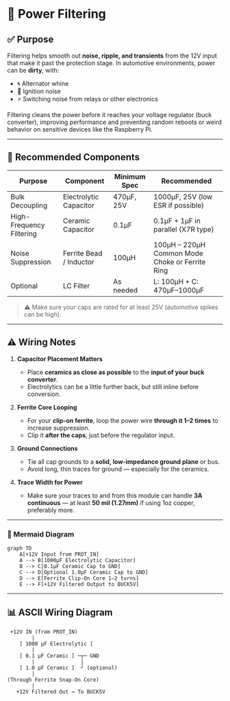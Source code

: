 # 🔧 Power Filtering

## ✅ Purpose

Filtering helps smooth out **noise, ripple, and transients** from the 12V input that make it past the protection stage. In automotive environments, power can be **dirty**, with:

- 🌀 Alternator whine
- 🔺 Ignition noise
- ⚡ Switching noise from relays or other electronics

Filtering cleans the power before it reaches your voltage regulator (buck converter), improving performance and preventing random reboots or weird behavior on sensitive devices like the Raspberry Pi.

---

## 🧰 Recommended Components

| Purpose                | Component             | Minimum Spec                       | Recommended                          |
|------------------------|-----------------------|------------------------------------|--------------------------------------|
| Bulk Decoupling        | Electrolytic Capacitor | 470µF, 25V                         | 1000µF, 25V (low ESR if possible)     |
| High-Frequency Filtering | Ceramic Capacitor     | 0.1µF                              | 0.1µF + 1µF in parallel (X7R type)    |
| Noise Suppression      | Ferrite Bead / Inductor | 100µH                             | 100µH – 220µH Common Mode Choke or Ferrite Ring |
| Optional               | LC Filter             | As needed                          | L: 100µH + C: 470µF–1000µF           |

> ⚠️ Make sure your caps are rated for at least 25V (automotive spikes can be high).

---


## ⚠️ Wiring Notes

1. **Capacitor Placement Matters**  
   - Place **ceramics as close as possible** to the **input of your buck converter**.
   - Electrolytics can be a little further back, but still inline before conversion.

2. **Ferrite Core Looping**  
   - For your **clip-on ferrite**, loop the power wire **through it 1–2 times** to increase suppression.
   - Clip it **after the caps**, just before the regulator input.

3. **Ground Connections**  
   - Tie all cap grounds to a **solid, low-impedance ground plane** or bus.
   - Avoid long, thin traces for ground — especially for the ceramics.

4. **Trace Width for Power**  
   - Make sure your traces to and from this module can handle **3A continuous** — at least **50 mil (1.27mm)** if using 1oz copper, preferably more.

---

### 🧭 Mermaid Diagram

```mermaid
graph TD
    A[+12V Input from PROT_IN]
    A --> B[1000µF Electrolytic Capacitor]
    B --> C[0.1µF Ceramic Cap to GND]
    C --> D[Optional 1.0µF Ceramic Cap to GND]
    D --> E[Ferrite Clip-On Core 1–2 turns]
    E --> F[+12V Filtered Output to BUCK5V]
```

---

## 📊 ASCII Wiring Diagram

```
 +12V IN (from PROT_IN)
        |
    [ 1000 µF Electrolytic ]
        |
    [ 0.1 µF Ceramic ] ─┬─ GND
        |               |
    [ 1.0 µF Ceramic ]  ┘ (optional)
        |
(Through Ferrite Snap-On Core)
        |
   +12V Filtered Out → To BUCK5V

```

